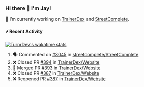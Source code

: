 ### Hi there 👋 I'm Jay!

🔭 I’m currently working on [TrainerDex](https://www.github.com/TrainerDex) and [StreetComplete](https://github.com/streetcomplete/StreetComplete).

#### :zap: Recent Activity

[![TurnrDev's wakatime stats](https://github-readme-stats.vercel.app/api/wakatime?username=TurnrDev)](https://wakatime.com/@TurnrDev)
<br>
<!--START_SECTION:activity-->
1. 🗣 Commented on [#3045](https://github.com/streetcomplete/StreetComplete/issues/3045) in [streetcomplete/StreetComplete](https://github.com/streetcomplete/StreetComplete)
2. ❌ Closed PR [#394](https://github.com/TrainerDex/Website/pull/394) in [TrainerDex/Website](https://github.com/TrainerDex/Website)
3. 🎉 Merged PR [#393](https://github.com/TrainerDex/Website/pull/393) in [TrainerDex/Website](https://github.com/TrainerDex/Website)
4. ❌ Closed PR [#387](https://github.com/TrainerDex/Website/pull/387) in [TrainerDex/Website](https://github.com/TrainerDex/Website)
5. ❌ Reopened PR [#387](https://github.com/TrainerDex/Website/pull/387) in [TrainerDex/Website](https://github.com/TrainerDex/Website)
<!--END_SECTION:activity-->
